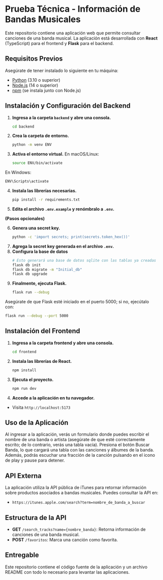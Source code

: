 
# Prueba Técnica - Información de Bandas Musicales

Este repositorio contiene una aplicación web que permite consultar canciones de una banda musical. La aplicación está desarrollada con **React** (TypeScript) para el frontend y **Flask** para el backend.
## Requisitos Previos

Asegúrate de tener instalado lo siguiente en tu máquina:

- [Python](https://www.python.org/downloads/) (3.10 o superior)
- [Node.js](https://nodejs.org/) (14 o superior)
- [npm](https://www.npmjs.com/get-npm) (se instala junto con Node.js)
## Instalación y Configuración del Backend

1. **Ingresa a la carpeta `backend` y abre una consola.**
   ```bash
   cd backend
   ```
2. **Crea la carpeta de entorno.**
   ```bash
   python -m venv ENV
   ```
3. **Activa el entorno virtual.**
En macOS/Linux:
   ```bash
   source ENV/bin/activate
   ```
En Windows:
   ```bash
   ENV\Scripts\activate
   ```
4. **Instala las librerías necesarias.**
   ```bash
   pip install -r requirements.txt
   ```
5. **Edita el archivo `.env.example` y renómbralo a `.env`.**

**(Pasos opcionales)**

6. **Genera una secret key.**
   ```bash
   python -c 'import secrets; print(secrets.token_hex())'
   ```
7. **Agrega la secret key generada en el archivo `.env`.**
8. **Configura la base de datos**
   ```bash
   # Esto generará una base de datos sqlite con las tablas ya creadas
   flask db init
   flask db migrate -m "Initial_db"
   flask db upgrade
   ```
9. **Finalmente, ejecuta Flask.**
   ```bash
   flask run --debug
   ```
Asegúrate de que Flask esté iniciado en el puerto 5000; si no, ejecútalo con:
   ```bash
   flask run --debug --port 5000
   ```
## Instalación del Frontend

1. **Ingresa a la carpeta frontend y abre una consola.**
   ```bash
   cd frontend
   ```
2. **Instala las librerías de React.**
   ```bash
   npm install
   ```
3. **Ejecuta el proyecto.**
   ```bash
   npm run dev
   ```
4. **Accede a la aplicación en tu navegador.**
* Visita `http://localhost:5173`
## Uso de la Aplicación
Al ingresar a la aplicación, verás un formulario donde puedes escribir el nombre de una banda o artista (asegúrate de que esté correctamente escrito; de lo contrario, verás una tabla vacía). Presiona el botón Buscar Banda, lo que cargará una tabla con las canciones y álbumes de la banda. Además, podrás escuchar una fracción de la canción pulsando en el icono de play y pause para detener.
## API Externa

La aplicación utiliza la API pública de iTunes para retornar información sobre productos asociados a bandas musicales. Puedes consultar la API en: 
* `https://itunes.apple.com/search?term=nombre_de_banda_a_buscar`
## Estructura de la API
* **GET** `/search_tracks?name={nombre_banda}`: Retorna información de canciones de una banda musical.
* **POST** `/favoritos`: Marca una canción como favorita.
## Entregable
Este repositorio contiene el código fuente de la aplicación y un archivo README con todo lo necesario para levantar las aplicaciones.

